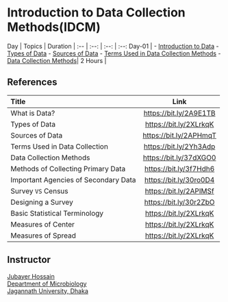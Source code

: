 # Introduction to Data Collection Methods(IDCM) 

Day | Topics | Duration | 
:-- | :--: | :--: | :--:
Day-01 | - [Introduction to Data](#) 
         - [Types of Data](#)
          - [Sources of Data](#)
          - [Terms Used in Data Collection Methods](#)
          - [Data Collection Methods](#)| 2 Hours | 


## References 


Title | Link | 
:-- | :--: | 
What is Data?  | https://bit.ly/2A9E1TB| 
Types of Data |https://bit.ly/2XLrkqK|
Sources of Data |https://bit.ly/2APHmqT|
Terms Used in Data Collection |https://bit.ly/2Yh3Adp|
Data Collection Methods |https://bit.ly/37dXGO0|
Methods of Collecting Primary Data |https://bit.ly/3f7Hdh6|
Important Agencies of Secondary Data |https://bit.ly/30ro0D4|
Survey `VS` Census |https://bit.ly/2APIMSf|
Designing a Survey |https://bit.ly/30r2ZbO|
Basic Statistical Terminology |https://bit.ly/2XLrkqK|
Measures of Center |https://bit.ly/2XLrkqK|
Measures of Spread |https://bit.ly/2XLrkqK|



## Instructor
[Jubayer Hossain](https://github.com/jubayer-hossain) <br> 
[Department of Microbiology](https://jnu.ac.bd/dept/portal/web/microbiology) <br> 
[Jagannath University, Dhaka](https://www.jnu.ac.bd/)
